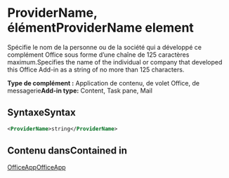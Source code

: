 # <a name="providername-element"></a><span data-ttu-id="07296-101">ProviderName, élément</span><span class="sxs-lookup"><span data-stu-id="07296-101">ProviderName element</span></span>

<span data-ttu-id="07296-102">Spécifie le nom de la personne ou de la société qui a développé ce complément Office sous forme d’une chaîne de 125 caractères maximum.</span><span class="sxs-lookup"><span data-stu-id="07296-102">Specifies the name of the individual or company that developed this Office Add-in as a string of no more than 125 characters.</span></span>

<span data-ttu-id="07296-103">**Type de complément :** Application de contenu, de volet Office, de messagerie</span><span class="sxs-lookup"><span data-stu-id="07296-103">**Add-in type:** Content, Task pane, Mail</span></span>

## <a name="syntax"></a><span data-ttu-id="07296-104">Syntaxe</span><span class="sxs-lookup"><span data-stu-id="07296-104">Syntax</span></span>

```XML
<ProviderName>string</ProviderName>
```

## <a name="contained-in"></a><span data-ttu-id="07296-105">Contenu dans</span><span class="sxs-lookup"><span data-stu-id="07296-105">Contained in</span></span>

[<span data-ttu-id="07296-106">OfficeApp</span><span class="sxs-lookup"><span data-stu-id="07296-106">OfficeApp</span></span>](officeapp.md)

